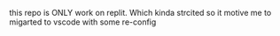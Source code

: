 this repo is ONLY work on replit. Which kinda strcited so it motive me to migarted to vscode with some re-config
